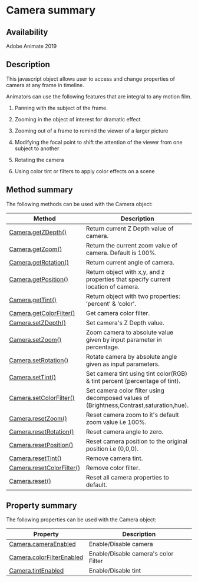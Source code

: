 # Camera summary

## Availability

Adobe Animate 2019

## Description

This javascript object allows user to access and change properties of camera at any frame in timeline.

Animators can use the following features that are integral to any motion film.

1. Panning with the subject of the frame.

2. Zooming in the object of interest for dramatic effect

3. Zooming out of a frame to remind the viewer of a larger picture

4. Modifying the focal point to shift the attention of the viewer from one subject to another

5. Rotating the camera

6. Using color tint or filters to apply color effects on a scene

## Method summary

The following methods can be used with the Camera object:

| **Method** | **Description** |
| --- | --- |
| [Camera.getZDepth()](../Camera_object/Camera.md) | Return current Z Depth value of camera. |
| [Camera.getZoom()](../Camera_object/Camera1.md) | Return the current zoom value of camera. Default is 100%. |
| [Camera.getRotation()](../Camera_object/Camera2.md) | Return current angle of camera. |
| [Camera.getPosition()](../Camera_object/Camera3.md) | Return object with x,y, and z properties that specify current location of camera. |
| [Camera.getTint()](../Camera_object/Camera4.md) | Return object with two properties: ‘percent’ & ‘color’. |
| [Camera.getColorFilter()](../Camera_object/Camera5.md) | Get camera color filter. |
| [Camera.setZDepth()](../Camera_object/Camera6.md) | Set camera's Z Depth value. |
| [Camera.setZoom()](../Camera_object/Camera7.md) | Zoom camera to absolute value given by input parameter in percentage. |
| [Camera.setRotation()](../Camera_object/Camera8.md) | Rotate camera by absolute angle given as input parameters. |
| [Camera.setTint()](../Camera_object/Camera9.md) | Set camera tint using tint color(RGB) & tint percent (percentage of tint). |
| [Camera.setColorFilter()](../Camera_object/Camera10.md) | Set camera color filter using decomposed values of (Brightness,Contrast,saturation,hue). |
| [Camera.resetZoom()](../Camera_object/Camera11.md) | Reset camera zoom to it's default zoom value i.e 100%. |
| [Camera.resetRotation()](../Camera_object/Camera12.md) | Reset camera angle to zero. |
| [Camera.resetPosition()](../Camera_object/Camera13.md) | Reset camera position to the original position i.e (0,0,0). |
| [Camera.resetTint()](../Camera_object/Camera14.md) | Remove camera tint. |
| [Camera.resetColorFilter()](../Camera_object/Camera15.md) | Remove color filter. |
| [Camera.reset()](../Camera_object/Camera16.md) | Reset all camera properties to default. |

## Property summary

The following properties can be used with the Camera object:

| **Property** | **Description** |
| --- | --- |
| [Camera.cameraEnabled](../Camera_object/Camera17.md) | Enable/Disable camera |
| [Camera.colorFilterEnabled](../Camera_object/Camera19.md) | Enable/Disable camera's color Filter |
| [Camera.tintEnabled](../Camera_object/Camera18.md) | Enable/Disable tint |
